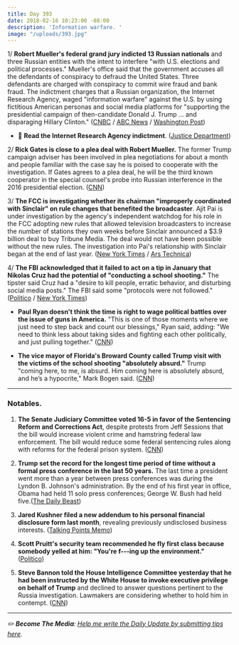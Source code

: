 ```yaml
---
title: Day 393
date: 2018-02-16 10:23:00 -08:00
description: 'Information warfare. '
image: "/uploads/393.jpg"
---
```


1/ **Robert Mueller's federal grand jury indicted 13 Russian nationals** and three Russian entities with the intent to interfere "with U.S. elections and political processes." Mueller's office said that the government accuses all the defendants of conspiracy to defraud the United States. Three defendants are charged with conspiracy to commit wire fraud and bank fraud. The indictment charges that a Russian organization, the Internet Research Agency, waged "information warfare" against the U.S. by using fictitious American personas and social media platforms for "supporting the presidential campaign of then-candidate Donald J. Trump ... and disparaging Hillary Clinton." ([CNBC](https://www.cnbc.com/2018/02/16/russians-indicted-in-special-counsel-robert-muellers-probe.html) / [ABC News](http://abcnews.go.com/Politics/special-counsel-indicts-13-russian-nationals-russia-investigation/story?id=53147082) / [Washington Post](https://www.washingtonpost.com/world/national-security/russian-troll-farm-13-suspects-indicted-for-interference-in-us-election/2018/02/16/2504de5e-1342-11e8-9570-29c9830535e5_story.html))

* 🔗 **Read the Internet Research Agency indictment**. ([Justice Department](https://www.justice.gov/file/1035477/download))

2/ **Rick Gates is close to a plea deal with Robert Mueller.** The former Trump campaign adviser has been involved in plea negotiations for about a month and people familiar with the case say he is poised to cooperate with the investigation. If Gates agrees to a plea deal, he will be the third known cooperator in the special counsel's probe into Russian interference in the 2016 presidential election. ([CNN](https://www.cnn.com/2018/02/15/politics/rick-gates-plea-deal-mueller-russia-investigation/index.html))

3/ **The FCC is investigating whether its chairman "improperly coordinated with Sinclair" on rule changes that benefited the broadcaster**. Ajit Pai is under investigation by the agency's independent watchdog for his role in the FCC adopting new rules that allowed television broadcasters to increase the number of stations they own weeks before Sinclair announced a $3.9 billion deal to buy Tribune Media. The deal would not have been possible without the new rules. The investigation into Pai's relationship with Sinclair began at the end of last year. ([New York Times](https://www.nytimes.com/2018/02/15/technology/fcc-sinclair-ajit-pai.html) / [Ars Technica](https://arstechnica.com/tech-policy/2018/02/ajit-pai-faces-investigation-into-moves-that-benefit-sinclair-broadcasting/))

4/ **The FBI acknowledged that it failed to act on a tip in January that Nikolas Cruz had the potential of "conducting a school shooting."** The tipster said Cruz had a "desire to kill people, erratic behavior, and disturbing social media posts." The FBI said some "protocols were not followed." ([Politico](https://www.politico.com/story/2018/02/16/fbi-florida-shooting-errors-415664) / [New York Times](https://www.nytimes.com/2018/02/16/us/fbi-nikolas-cruz-shooting.html))

* **Paul Ryan doesn't think the time is right to wage political battles over the issue of guns in America.** "This is one of those moments where we just need to step back and count our blessings," Ryan said, adding: "We need to think less about taking sides and fighting each other politically, and just pulling together." ([CNN](https://www.cnn.com/2018/02/15/politics/paul-ryan-gun-laws/index.html))

* **The vice mayor of Florida's Broward County called Trump visit with the victims of the school shooting "absolutely absurd."** Trump "coming here, to me, is absurd. Him coming here is absolutely absurd, and he’s a hypocrite," Mark Bogen said. ([CNN](https://www.cnn.com/2018/02/16/politics/trump-broward-county-vice-mayor-florida-shooting-cnntv/index.html))

---

### Notables.

1. **The Senate Judiciary Committee voted 16-5 in favor of the Sentencing Reform and Corrections Act**, despite protests from Jeff Sessions that the bill would increase violent crime and hamstring federal law enforcement. The bill would reduce some federal sentencing rules along with reforms for the federal prison system. ([CNN](https://www.cnn.com/2018/02/15/politics/sentencing-prison-reform-senate-grassley-sessions/index.html))

2. **Trump set the record for the longest time period of time without a formal press conference in the last 50 years.** The last time a president went more than a year between press conferences was during the Lyndon B. Johnson's administration. By the end of his first year in office, Obama had held 11 solo press conferences; George W. Bush had held five.([The Daily Beast](https://www.thedailybeast.com/president-trumps-new-record-the-longest-time-without-a-formal-press-conference-in-half-a-century))

3. **Jared Kushner filed a new addendum to his personal financial disclosure form last month**, revealing previously undisclosed business interests. ([Talking Points Memo](https://talkingpointsmemo.com/dc/exclusive-kushner-quietly-made-more-fixes-to-his-financial-disclosures-may-have-more-to-come))

4. **Scott Pruitt's security team recommended he fly first class because somebody yelled at him: "You're f---ing up the environment."** ([Politico](https://www.politico.com/story/2018/02/15/scott-pruitt-first-class-travel-epa-351669))

5. **Steve Bannon told the House Intelligence Committee yesterday that he had been instructed by the White House to invoke executive privilege on behalf of Trump** and declined to answer questions pertinent to the Russia investigation. Lawmakers are considering whether to hold him in contempt. ([CNN](https://www.cnn.com/2018/02/14/politics/bannon-contempt-hearing/index.html))

---

*✏️ **Become The Media**: [Help me write the Daily Update by submitting tips here](https://public.etherpad-mozilla.org/p/wtfjht-021618).*